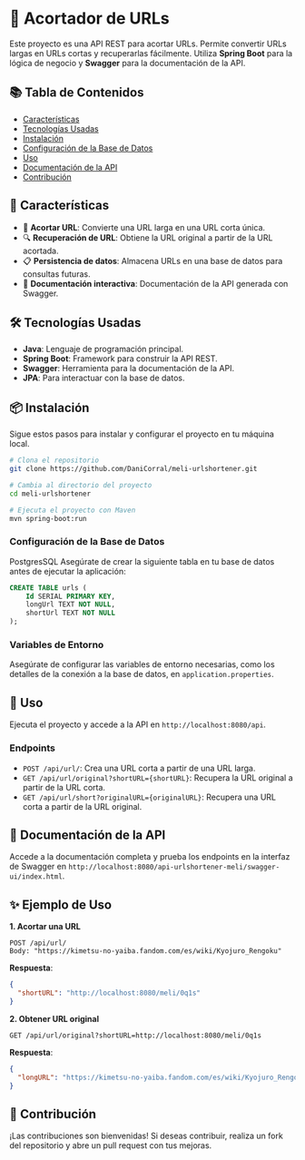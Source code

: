 
# 🔗 Acortador de URLs

Este proyecto es una API REST para acortar URLs. Permite convertir URLs largas en URLs cortas y recuperarlas fácilmente. Utiliza **Spring Boot** para la lógica de negocio y **Swagger** para la documentación de la API.

## 📚 Tabla de Contenidos

- [Características](#características)
- [Tecnologías Usadas](#tecnologías-usadas)
- [Instalación](#instalación)
- [Configuración de la Base de Datos](#configuración-de-la-base-de-datos)
- [Uso](#uso)
- [Documentación de la API](#documentación-de-la-api)
- [Contribución](#contribución)

## 🌟 Características

- 🔗 **Acortar URL**: Convierte una URL larga en una URL corta única.
- 🔍 **Recuperación de URL**: Obtiene la URL original a partir de la URL acortada.
- 📋 **Persistencia de datos**: Almacena URLs en una base de datos para consultas futuras.
- 📖 **Documentación interactiva**: Documentación de la API generada con Swagger.

## 🛠️ Tecnologías Usadas

- **Java**: Lenguaje de programación principal.
- **Spring Boot**: Framework para construir la API REST.
- **Swagger**: Herramienta para la documentación de la API.
- **JPA**: Para interactuar con la base de datos.

## 📦 Instalación

Sigue estos pasos para instalar y configurar el proyecto en tu máquina local.

```bash
# Clona el repositorio
git clone https://github.com/DaniCorral/meli-urlshortener.git

# Cambia al directorio del proyecto
cd meli-urlshortener

# Ejecuta el proyecto con Maven
mvn spring-boot:run
```

### Configuración de la Base de Datos

PostgresSQL
Asegúrate de crear la siguiente tabla en tu base de datos antes de ejecutar la aplicación:

```sql
CREATE TABLE urls (
    Id SERIAL PRIMARY KEY,
    longUrl TEXT NOT NULL,
    shortUrl TEXT NOT NULL
);
```

### Variables de Entorno

Asegúrate de configurar las variables de entorno necesarias, como los detalles de la conexión a la base de datos, en `application.properties`.

## 🚀 Uso

Ejecuta el proyecto y accede a la API en `http://localhost:8080/api`.

### Endpoints

- `POST /api/url/`: Crea una URL corta a partir de una URL larga.
- `GET /api/url/original?shortURL={shortURL}`: Recupera la URL original a partir de la URL corta.
- `GET /api/url/short?originalURL={originalURL}`: Recupera una URL corta a partir de la URL original.

## 📄 Documentación de la API

Accede a la documentación completa y prueba los endpoints en la interfaz de Swagger en `http://localhost:8080/api-urlshortener-meli/swagger-ui/index.html`.

## ✨ Ejemplo de Uso

**1. Acortar una URL**

```
POST /api/url/
Body: "https://kimetsu-no-yaiba.fandom.com/es/wiki/Kyojuro_Rengoku"
```

**Respuesta**:
```json
{
  "shortURL": "http://localhost:8080/meli/0q1s"
}
```

**2. Obtener URL original**

```
GET /api/url/original?shortURL=http://localhost:8080/meli/0q1s
```

**Respuesta**:
```json
{
  "longURL": "https://kimetsu-no-yaiba.fandom.com/es/wiki/Kyojuro_Rengoku"
}
```

## 🤝 Contribución

¡Las contribuciones son bienvenidas! Si deseas contribuir, realiza un fork del repositorio y abre un pull request con tus mejoras.
